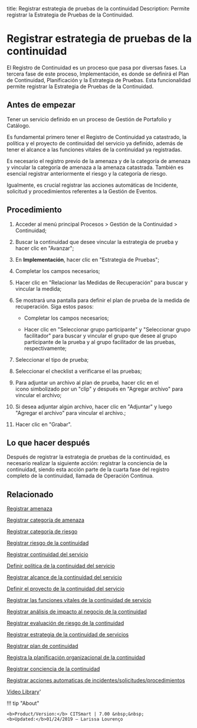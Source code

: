 title:  Registrar estrategia de pruebas de la continuidad
Description: Permite registrar la Estrategia de Pruebas de la Continuidad.
# Registrar estrategia de pruebas de la continuidad

El Registro de Continuidad es un proceso que pasa por diversas fases. La tercera fase de este proceso, Implementación, es donde se definirá el Plan de Continuidad, Planificación y la Estrategia de Pruebas. Esta funcionalidad permite registrar la Estrategia de Pruebas de la Continuidad.

Antes de empezar
----------------

Tener un servicio definido en un proceso de Gestión de Portafolio y Catálogo.

Es fundamental primero tener el Registro de Continuidad ya catastrado, la
política y el proyecto de continuidad del servicio ya definido, además de tener
el alcance a las funciones vitales de la continuidad ya registradas.

Es necesario el registro previo de la amenaza y de la categoría de amenaza y
vincular la categoría de amenaza a la amenaza catastrada. También es esencial
registrar anteriormente el riesgo y la categoría de riesgo.

Igualmente, es crucial registrar las acciones automáticas de Incidente,
solicitud y procedimientos referentes a la Gestión de Eventos.

Procedimiento
-------------

1.  Acceder al menú principal Procesos \> Gestión de la Continuidad \>
    Continuidad;

2.  Buscar la continuidad que desee vincular la estrategia de prueba y hacer
    clic en "Avanzar";

3.  En **Implementación**, hacer clic en "Estrategia de Pruebas";

4.  Completar los campos necesarios;

5.  Hacer clic en "Relacionar las Medidas de Recuperación" para buscar y
    vincular la medida;

6.  Se mostrará una pantalla para definir el plan de prueba de la medida de
    recuperación. Siga estos pasos:

    -   Completar los campos necesarios;

    -   Hacer clic en "Seleccionar grupo participante" y "Seleccionar grupo
        facilitador" para buscar y vincular el grupo que desee al grupo
        participante de la prueba y al grupo facilitador de las pruebas,
        respectivamente;

7.  Seleccionar el tipo de prueba;

8.  Seleccionar el checklist a verificarse el las pruebas;

9.  Para adjuntar un archivo al plan de prueba, hacer clic en el
    icono simbolizado por un "clip" y después en "Agregar archivo" para vincular
    el archivo;

10. Si desea adjuntar algún archivo, hacer clic en "Adjuntar" y luego "Agregar
    el archivo" para vincular el archivo.;

11. Hacer clic en "Grabar".

Lo que hacer después
--------------------

Después de registrar la estrategia de pruebas de la continuidad, es necesario
realizar la siguiente acción: registrar la conciencia de la continuidad, siendo
esta acción parte de la cuarta fase del registro completo de la continuidad,
llamada de Operación Continua.

Relacionado
----------------

[Registrar amenaza](/es-es/citsmart-7/processes/continuity/configuration/register-threat.html)

[Registrar categoría de amenaza](/es-es/citsmart-7/processes/continuity/configuration/threat-category.html)

[Registrar categoría de riesgo](/es-es/citsmart-7/processes/continuity/configuration/risk-category.html)

[Registrar riesgo de la continuidad](/es-es/citsmart-7/processes/continuity/configuration/register-continuity-risk.html)

[Registrar continuidad del servicio](/es-es/citsmart-7/processes/continuity/use/register-service-continuity.html)

[Definir política de la continuidad del servicio](/es-es/citsmart-7/processes/continuity/use/continuity-policy.html)

[Registrar alcance de la continuidad del servicio](/es-es/citsmart-7/processes/continuity/use/service-continuity-scope.html)

[Definir el proyecto de la continuidad del servicio](/es-es/citsmart-7/processes/continuity/use/service-continuity-project.html)

[Registrar las funciones vitales de la continuidad de servicio](/es-es/citsmart-7/processes/continuity/use/continuity-vital-functions.html)

[Registrar análisis de impacto al negocio de la continuidad](/es-es/citsmart-7/processes/continuity/use/impact-analysis-continuity-business.html)

[Registrar evaluación de riesgo de la continuidad](/es-es/citsmart-7/processes/continuity/use/continuity-risk-evaluation.html)

[Registrar estrategia de la continuidad de servicios](/es-es/citsmart-7/processes/continuity/use/service-continuity-strategy.html)

[Registrar plan de continuidad](/es-es/citsmart-7/processes/continuity/use/continuity-plan.html)

[Registra la planificación organizacional de la continuidad](/es-es/citsmart-7/processes/continuity/use/continuity-organizational-planning.html)

[Registrar conciencia de la continuidad](/es-es/citsmart-7/processes/continuity/use/continuity-awareness.html)

[Registrar acciones automaticas de incidentes/solicitudes/procedimientos](/es-es/citsmart-7/additional-features/automation-of-operation/configuration/register-automatic-actions-incident-request-procedure.html)

<i class='fa fa-youtube-play  fa-2x' style='color:#97ce17;vertical-align: middle;'> </i> [Video Library](https://www.youtube.com/playlist?list=PLB5qK2uzf2RMHcgQuDIzcuLqoHXYfihz1)'

!!! tip "About"

    <b>Product/Version:</b> CITSmart | 7.00 &nbsp;&nbsp;
    <b>Updated:</b>01/24/2019 – Larissa Lourenço

